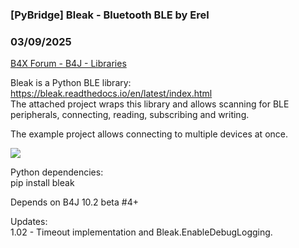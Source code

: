 ### [PyBridge] Bleak - Bluetooth BLE by Erel
### 03/09/2025
[B4X Forum - B4J - Libraries](https://www.b4x.com/android/forum/threads/165982/)

Bleak is a Python BLE library: <https://bleak.readthedocs.io/en/latest/index.html>  
The attached project wraps this library and allows scanning for BLE peripherals, connecting, reading, subscribing and writing.  
  
The example project allows connecting to multiple devices at once.  
  
![](https://www.b4x.com/basic4android/images/java_vzc4t2s7Yj.gif)  
  
  
Python dependencies:  
pip install bleak  
  
Depends on B4J 10.2 beta #4+  
  
Updates:  
1.02 - Timeout implementation and Bleak.EnableDebugLogging.